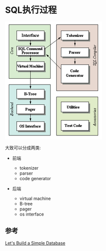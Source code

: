 # SQL执行过程

![sql 架构图](./_images/sqlite-arch2.gif)

大致可以分成两类:

- 前端
  - tokenizer
  - parser
  - code generator

- 后端
  - virtual machine
  - B-tree
  - pager
  - os interface

<!-- ## 虚拟机(virtual machine)

虚拟机将前端生成的字节码作为指令。然后它可以对一个或多个表或索引执行操作，每个表或索引都存储在称为 B树的数据结构中。 VM 本质上是一个关于字节码指令类型的大 switch 语句。

## B-tree

每个 B 树由许多节点组成。每个节点的长度为一页。 B 树可以通过向寻呼机发出命令来从磁盘检索页面或将其保存回磁盘。 -->

## 参考

[Let's Build a Simple Database](https://cstack.github.io/db_tutorial/)
